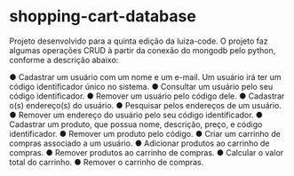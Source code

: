 # shopping-cart-database

Projeto desenvolvido para a quinta edição da luiza-code.
O projeto faz algumas operações CRUD à partir da conexão do mongodb pelo python, conforme a descrição abaixo:

● Cadastrar um usuário com um nome e um e-mail. Um usuário irá ter um código identificador único no sistema. 
● Consultar um usuário pelo seu código identificador. 
● Remover um usuário pelo código dele.
● Cadastrar o(s) endereço(s) do usuário.
● Pesquisar pelos endereços de um usuário.
● Remover um endereço do usuário pelo seu código identificador.
● Cadastrar um produto, que possua nome, descrição, preço, e código identificador.
● Remover um produto pelo código.
● Criar um carrinho de compras associado a um usuário.
● Adicionar produtos ao carrinho de compras.
● Remover produtos ao carrinho de compras.
● Calcular o valor total do carrinho.
● Remover o carrinho de compras.
